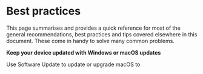 # Best practices
This page summarises and provides a quick reference for most of the general recommendations, best practices and tips covered elsewhere in this document. These come in handy to solve many common problems.

**Keep your device updated with Windows or macOS updates**

Use Software Update to update or upgrade macOS to 

